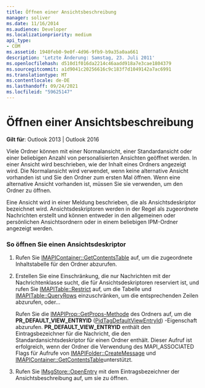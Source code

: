 ```yaml
---
title: Öffnen einer Ansichtsbeschreibung
manager: soliver
ms.date: 11/16/2014
ms.audience: Developer
ms.localizationpriority: medium
api_type:
- COM
ms.assetid: 1940feb0-9e0f-4d96-9fb9-b9a35a0aa661
description: 'Letzte Änderung: Samstag, 23. Juli 2011'
ms.openlocfilehash: d510d1f016da2214c46aadd918a7e3cae1804379
ms.sourcegitcommit: a1d9041c20256616c9c183f7d1049142a7ac6991
ms.translationtype: MT
ms.contentlocale: de-DE
ms.lasthandoff: 09/24/2021
ms.locfileid: "59625147"
---
```

# <a name="opening-a-view-descriptor"></a>Öffnen einer Ansichtsbeschreibung
  
**Gilt für**: Outlook 2013 | Outlook 2016 
  
Viele Ordner können mit einer Normalansicht, einer Standardansicht oder einer beliebigen Anzahl von personalisierten Ansichten geöffnet werden. In einer Ansicht wird beschrieben, wie der Inhalt eines Ordners angezeigt wird. Die Normalansicht wird verwendet, wenn keine alternative Ansicht vorhanden ist und Sie den Ordner zum ersten Mal öffnen. Wenn eine alternative Ansicht vorhanden ist, müssen Sie sie verwenden, um den Ordner zu öffnen.
  
Eine Ansicht wird in einer Meldung beschrieben, die als Ansichtsdeskriptor bezeichnet wird. Ansichtsdeskriptoren werden in der Regel als zugeordnete Nachrichten erstellt und können entweder in den allgemeinen oder persönlichen Ansichtsordnern oder in einem beliebigen IPM-Ordner angezeigt werden.
  
### <a name="to-open-a-view-descriptor"></a>So öffnen Sie einen Ansichtsdeskriptor
  
1. Rufen Sie [IMAPIContainer::GetContentsTable](imapicontainer-getcontentstable.md) auf, um die zugeordnete Inhaltstabelle für den Ordner abzurufen. 
    
2. Erstellen Sie eine Einschränkung, die nur Nachrichten mit der Nachrichtenklasse sucht, die für Ansichtsdeskriptoren reserviert ist, und rufen Sie [IMAPITable::Restrict](imapitable-restrict.md) auf, um die Tabelle und [IMAPITable::QueryRows](imapitable-queryrows.md) einzuschränken, um die entsprechenden Zeilen abzurufen, oder...
    
   Rufen Sie die [IMAPIProp::GetProps-Methode](imapiprop-getprops.md) des Ordners auf, um die **PR_DEFAULT_VIEW_ENTRYID** ([PidTagDefaultViewEntryId](pidtagdefaultviewentryid-canonical-property.md)) -Eigenschaft abzurufen. **PR_DEFAULT_VIEW_ENTRYID** enthält den Eintragsbezeichner für die Nachricht, die den Standardansichtsdeskriptor für einen Ordner enthält. Dieser Aufruf ist erfolgreich, wenn der Ordner die Verwendung des MAPI_ASSOCIATED Flags für Aufrufe von [IMAPIFolder::CreateMessage](imapifolder-createmessage.md) und [IMAPIContainer::GetContentsTable](imapicontainer-getcontentstable.md)unterstützt.
    
3. Rufen Sie [IMsgStore::OpenEntry](imsgstore-openentry.md) mit dem Eintragsbezeichner der Ansichtsbeschreibung auf, um sie zu öffnen. 
    

